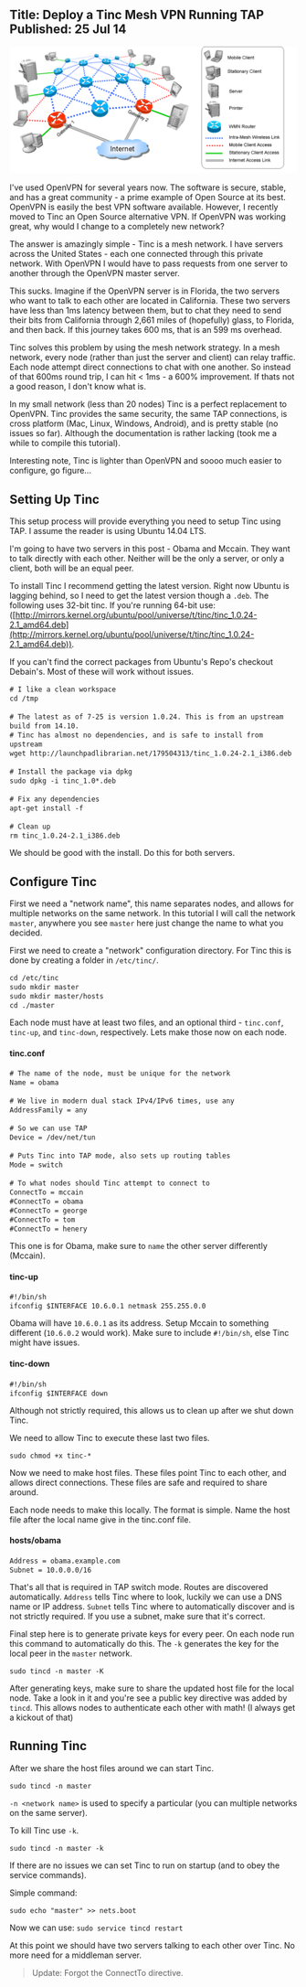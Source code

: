 Title: Deploy a Tinc Mesh VPN Running TAP
Published: 25 Jul 14
---

![Mesh Network](/content/images/2014/Jul/generalMesh.gif)

I've used OpenVPN for several years now. The software is secure, stable, and has a great community - a prime example of Open Source at its best. OpenVPN is easily the best VPN software available. However, I recently moved to Tinc an Open Source alternative VPN. If OpenVPN was working great, why would I change to a completely new network?

The answer is amazingly simple - Tinc is a mesh network. I have servers across the United States - each one connected through this private network. With OpenVPN I would have to pass requests from one server to another through the OpenVPN master server. 

This sucks. Imagine if the OpenVPN server is in Florida, the two servers who want to talk to each other are located in California. These two servers have less than 1ms latency between them, but to chat they need to send their bits from California through 2,661 miles of (hopefully) glass, to Florida, and then back. If this journey takes 600 ms, that is an 599 ms overhead.

 Tinc solves this problem by using the mesh network strategy. In a mesh network, every node (rather than just the server and client) can relay traffic. Each node attempt direct connections to chat with one another. So instead of that 600ms round trip, I can hit < 1ms - a 600% improvement. If thats not a good reason, I don't know what is. 

In my small network (less than 20 nodes) Tinc is a perfect replacement to OpenVPN. Tinc provides the same security, the same TAP connections, is cross platform (Mac, Linux, Windows, Android), and is pretty stable (no issues so far). Although the documentation is rather lacking (took me a while to compile this tutorial). 

Interesting note, Tinc is lighter than OpenVPN and soooo much easier to configure, go figure... 

## Setting Up Tinc

This setup process will provide everything you need to setup Tinc using TAP. I assume the reader is using Ubuntu 14.04 LTS.  

I'm going to have two servers in this post - Obama and Mccain. They want to talk directly with each other. Neither will be the only a server, or only a client, both will be an equal peer.

To install Tinc I recommend getting the latest version. Right now Ubuntu is lagging behind, so I need to get the latest version though a `.deb`. The following uses 32-bit tinc. If you're running 64-bit use: ([http://mirrors.kernel.org/ubuntu/pool/universe/t/tinc/tinc_1.0.24-2.1_amd64.deb](http://mirrors.kernel.org/ubuntu/pool/universe/t/tinc/tinc_1.0.24-2.1_amd64.deb)).

If you can't find the correct packages from Ubuntu's Repo's checkout Debain's. Most of these will work without issues. 



```
# I like a clean workspace
cd /tmp

# The latest as of 7-25 is version 1.0.24. This is from an upstream build from 14.10. 
# Tinc has almost no dependencies, and is safe to install from upstream
wget http://launchpadlibrarian.net/179504313/tinc_1.0.24-2.1_i386.deb

# Install the package via dpkg
sudo dpkg -i tinc_1.0*.deb

# Fix any dependencies
apt-get install -f

# Clean up
rm tinc_1.0.24-2.1_i386.deb
```   


We should be good with the install. Do this for both servers. 

## Configure Tinc

First we need a "network name", this name separates nodes, and allows for multiple networks on the same network. In this tutorial I will call the network `master`, anywhere you see `master` here just change the name to what you decided. 

First we need to create a "network" configuration directory. For Tinc this is done by creating a folder in `/etc/tinc/`.

```
cd /etc/tinc
sudo mkdir master
sudo mkdir master/hosts
cd ./master
```

Each node must have at least two files, and an optional third - `tinc.conf`, `tinc-up`, and `tinc-down`, respectively. Lets make those now on each node. 

#### tinc.conf
```
# The name of the node, must be unique for the network 
Name = obama

# We live in modern dual stack IPv4/IPv6 times, use any
AddressFamily = any

# So we can use TAP
Device = /dev/net/tun

# Puts Tinc into TAP mode, also sets up routing tables
Mode = switch

# To what nodes should Tinc attempt to connect to
ConnectTo = mccain
#ConnectTo = obama
#ConnectTo = george
#ConnectTo = tom
#ConnectTo = henery
```

This one is for Obama, make sure to `name` the other server differently (Mccain). 

#### tinc-up
```
#!/bin/sh 
ifconfig $INTERFACE 10.6.0.1 netmask 255.255.0.0
```
Obama will have `10.6.0.1` as its address. Setup Mccain to something different (`10.6.0.2` would work). Make sure to include `#!/bin/sh`, else Tinc might have issues. 

#### tinc-down
```
#!/bin/sh 
ifconfig $INTERFACE down
```

Although not strictly required, this allows us to clean up after we shut down Tinc. 

We need to allow Tinc to execute these last two files. 

```
sudo chmod +x tinc-*
```
Now we need to make host files. These files point Tinc to each other, and allows direct connections. These files are safe and required to share around. 

Each node needs to make this locally. The format is simple. Name the host file after the local name give in the tinc.conf file. 

#### hosts/obama
```
Address = obama.example.com
Subnet = 10.0.0.0/16
```
That's all that is required in TAP switch mode. Routes are discovered automatically. `Address` tells Tinc where to look, luckily we can use a DNS name or IP address. `Subnet` tells Tinc where to automatically discover and is not strictly required. If you use a subnet, make sure that it's correct. 

Final step here is to generate private keys for every peer. On each node run this command to automatically do this. The `-k` generates the key for the local peer in the `master` network. 
```
sudo tincd -n master -K
```

After generating keys, make sure to share the updated host file for the local node. Take a look in it and you're see a public key directive was added by `tincd`. This allows nodes to authenticate each other with math! (I always get a kickout of that)

## Running Tinc

After we share the host files around we can start Tinc. 
```
sudo tincd -n master
``` 

`-n <network name>` is used to specify a particular (you can multiple networks on the same server).

To kill Tinc use `-k`. 
```
sudo tincd -n master -k
```

If there are no issues we can set Tinc to run on startup (and to obey the service commands).

Simple command:

```
sudo echo "master" >> nets.boot
```

Now we can use: `sudo service tincd restart`

At this point we should have two servers talking to each other over Tinc. No more need for a middleman server. 

> Update: Forgot the ConnectTo directive. 